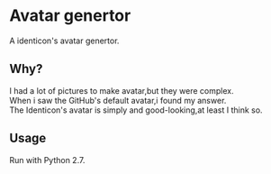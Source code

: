 # Avatar genertor

A identicon's avatar genertor.

## Why?

I had a lot of pictures to make avatar,but they were complex.  
When i saw the GitHub's default avatar,i found my answer.  
The Identicon's avatar is simply and good-looking,at least I think so.

## Usage

Run with Python 2.7.



